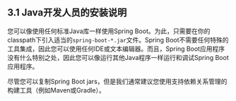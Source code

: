 <h2>3.1 Java开发人员的安装说明</h2>

您可以像使用任何标准Java库一样使用Spring Boot。为此，只需要在你的classpath下引入适当的```spring-boot-*.jar```文件。Spring Boot不需要任何特殊的工具集成，因此您可以使用任何IDE或文本编辑器。而且，Spring Boot应用程序没有什么特别之处，因此您可以像运行其他Java程序一样运行和调试Spring Boot应用程序。

尽管您可以复制Spring Boot jars，但是我们通常建议您使用支持依赖关系管理的构建工具（例如Maven或Gradle）。